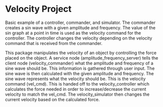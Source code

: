 # Velocity Project

Basic example of a controller, commander, and simulator. The commander creates a sin wave with a given amplitude and frequency. The value of the sin graph at a point in time is used as the velocity command for the controller. The controller changes the velocity depending on the velocity command that is received from the commander.



This package manipulates the velocity of an object by controlling the force placed on the object. A service node (amplitude_frequency_server) tells the client node (velocity_commander) what the amplitude and frequency of a sine wave should be. This information is gathered through user input. The sine wave is then calculated with the given amplitude and frequency. The sine wave represents what the velocity should be. This is the velocity command (vel_cmd). This is handed off to the velocity_controller which calculates the force needed in order to increase/decrease the current velocity to match the vel_cmd. The velocity_simulator then changes the current velocity based on the calculated force.
